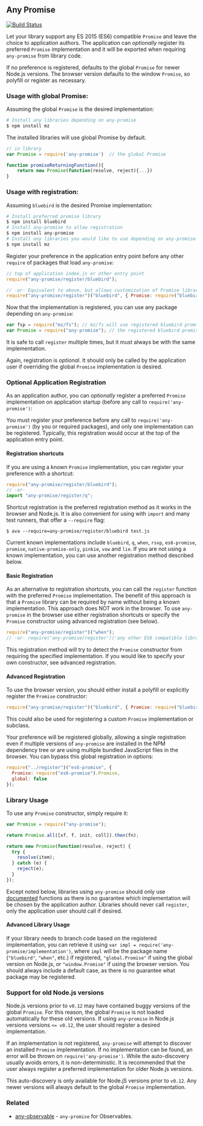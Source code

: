 ## Any Promise

[![Build Status](https://secure.travis-ci.org/kevinbeaty/any-promise.svg)](http://travis-ci.org/kevinbeaty/any-promise)

Let your library support any ES 2015 (ES6) compatible `Promise` and leave the choice to application authors. The application can _optionally_ register its preferred `Promise` implementation and it will be exported when requiring `any-promise` from library code.

If no preference is registered, defaults to the global `Promise` for newer Node.js versions. The browser version defaults to the window `Promise`, so polyfill or register as necessary.

### Usage with global Promise:

Assuming the global `Promise` is the desired implementation:

```bash
# Install any libraries depending on any-promise
$ npm install mz
```

The installed libraries will use global Promise by default.

```js
// in library
var Promise = require('any-promise')  // the global Promise

function promiseReturningFunction(){
    return new Promise(function(resolve, reject){...})
}
```

### Usage with registration:

Assuming `bluebird` is the desired Promise implementation:

```bash
# Install preferred promise library
$ npm install bluebird
# Install any-promise to allow registration
$ npm install any-promise
# Install any libraries you would like to use depending on any-promise
$ npm install mz
```

Register your preference in the application entry point before any other `require` of packages that load `any-promise`:

```javascript
// top of application index.js or other entry point
require("any-promise/register/bluebird");

// -or- Equivalent to above, but allows customization of Promise library
require("any-promise/register")("bluebird", { Promise: require("bluebird") });
```

Now that the implementation is registered, you can use any package depending on `any-promise`:

```javascript
var fsp = require("mz/fs"); // mz/fs will use registered bluebird promises
var Promise = require("any-promise"); // the registered bluebird promise
```

It is safe to call `register` multiple times, but it must always be with the same implementation.

Again, registration is _optional_. It should only be called by the application user if overriding the global `Promise` implementation is desired.

### Optional Application Registration

As an application author, you can _optionally_ register a preferred `Promise` implementation on application startup (before any call to `require('any-promise')`:

You must register your preference before any call to `require('any-promise')` (by you or required packages), and only one implementation can be registered. Typically, this registration would occur at the top of the application entry point.

#### Registration shortcuts

If you are using a known `Promise` implementation, you can register your preference with a shortcut:

```js
require("any-promise/register/bluebird");
// -or-
import "any-promise/register/q";
```

Shortcut registration is the preferred registration method as it works in the browser and Node.js. It is also convenient for using with `import` and many test runners, that offer a `--require` flag:

```
$ ava --require=any-promise/register/bluebird test.js
```

Current known implementations include `bluebird`, `q`, `when`, `rsvp`, `es6-promise`, `promise`, `native-promise-only`, `pinkie`, `vow` and `lie`. If you are not using a known implementation, you can use another registration method described below.

#### Basic Registration

As an alternative to registration shortcuts, you can call the `register` function with the preferred `Promise` implementation. The benefit of this approach is that a `Promise` library can be required by name without being a known implementation. This approach does NOT work in the browser. To use `any-promise` in the browser use either registration shortcuts or specify the `Promise` constructor using advanced registration (see below).

```javascript
require("any-promise/register")("when");
// -or- require('any-promise/register')('any other ES6 compatible library (known or otherwise)')
```

This registration method will try to detect the `Promise` constructor from requiring the specified implementation. If you would like to specify your own constructor, see advanced registration.

#### Advanced Registration

To use the browser version, you should either install a polyfill or explicitly register the `Promise` constructor:

```javascript
require("any-promise/register")("bluebird", { Promise: require("bluebird") });
```

This could also be used for registering a custom `Promise` implementation or subclass.

Your preference will be registered globally, allowing a single registration even if multiple versions of `any-promise` are installed in the NPM dependency tree or are using multiple bundled JavaScript files in the browser. You can bypass this global registration in options:

```javascript
require("../register")("es6-promise", {
  Promise: require("es6-promise").Promise,
  global: false
});
```

### Library Usage

To use any `Promise` constructor, simply require it:

```javascript
var Promise = require("any-promise");

return Promise.all([xf, f, init, coll]).then(fn);

return new Promise(function(resolve, reject) {
  try {
    resolve(item);
  } catch (e) {
    reject(e);
  }
});
```

Except noted below, libraries using `any-promise` should only use [documented](https://developer.mozilla.org/en-US/docs/Web/JavaScript/Reference/Global_Objects/Promise) functions as there is no guarantee which implementation will be chosen by the application author. Libraries should never call `register`, only the application user should call if desired.

#### Advanced Library Usage

If your library needs to branch code based on the registered implementation, you can retrieve it using `var impl = require('any-promise/implementation')`, where `impl` will be the package name (`"bluebird"`, `"when"`, etc.) if registered, `"global.Promise"` if using the global version on Node.js, or `"window.Promise"` if using the browser version. You should always include a default case, as there is no guarantee what package may be registered.

### Support for old Node.js versions

Node.js versions prior to `v0.12` may have contained buggy versions of the global `Promise`. For this reason, the global `Promise` is not loaded automatically for these old versions. If using `any-promise` in Node.js versions versions `<= v0.12`, the user should register a desired implementation.

If an implementation is not registered, `any-promise` will attempt to discover an installed `Promise` implementation. If no implementation can be found, an error will be thrown on `require('any-promise')`. While the auto-discovery usually avoids errors, it is non-deterministic. It is recommended that the user always register a preferred implementation for older Node.js versions.

This auto-discovery is only available for Node.jS versions prior to `v0.12`. Any newer versions will always default to the global `Promise` implementation.

### Related

- [any-observable](https://github.com/sindresorhus/any-observable) - `any-promise` for Observables.
